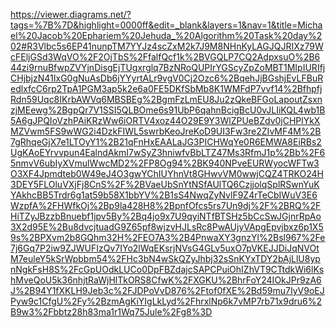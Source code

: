 https://viewer.diagrams.net/?tags=%7B%7D&highlight=0000ff&edit=_blank&layers=1&nav=1&title=Michael%20Jacob%20Ephariem%20Jehuda_%20Algorithm%20Task%20day%202#R3Vlbc5s6EP41nunpTM7YYJz4scZxM2k7J9M8NHnKyLAGJQJRIXz79WcFEljGSd3WqVO%2F2OjTbS%2FfalfQcf1k%2BVGQLP7CQ2AdpxsuO%2B644zi9rnuBfwpZVYjnDisgEjTUgxrglq7BzNRoQUPIrYGScyZpZoMBT1MIpIURIfjCHjbjzN41IxG0gNuAsDb6jYYyrtALr9vgV0Cj2Ozc6%2BqehJjBGshjEvLFBuRedlxfcC6rp2TpA1PGM3ap5k2e6a0FE5DKfSbMb8K1WMFdP7vvf14%2BfhpfjRdn59Uqc8IKrbAWVq6MBSBEg%2BgmFzLmEU8Ju2zQkeBFGoLapoutZsxnzjMEewg%2BgpQr7V1SSI5QLBOme6s91UbP6qahnBcigBcU0vJLIiKQL4wb1B5A6gJPQIoVzhPAiKRzWw6iORTV4xoz44O29E9Y3WlZPUeBZdv0jCHPlYkXMZVwm5FS9wWG2i4DzkFIWL5swrbKeoJreKoD9UI3Fw3re2ZIvMF4M%2B7gRhqeGjX7e1LTOyY1%2B21qFnHxEAALaJG3PICHWqYe0R6EMWA8EiRBs2UgKAoEYrvvpun4EalndAkmI7wSyZ3hniwfvBbLTZ47Ms3RfmJ1p%2Bb%2F65nmvV6ubIyXVmulWwcMD2%2FP8Og94%2BK940NPveEURWyocWFTw3O3XF4Jpmdteb0W49eJ4O3gwYChIUYhnVt8GHwvVM0wwjCQZ4TRKO24H3DEY5FLOluVXjFj8CnS%2F%2BVaeUbSnYtNSfAUlTQ6CzjjolqSplRSwnYuKYAkhcBB5Trdr6g1at59b58X1bbYV%2B1sS4NwqZyNvlF9Z4rTeCbIWuV3E6WzpfA%2FHWfkOj%2Bp9la428H8%2BpnfOfcs5rs7Un9dj%2F%2BRQ%2FHiTZyJBzzbBnuebf1jpv5By%2Bq4jo9x7U9qyiNTfBTSHz5bCcSwJGjnrRpAo3X2d95E%2Bu8dvcjtuadG9Z65pf8wjzvHJLsRc8PwAUjyVApgEpvjbxz6p1X59s%2BPXvm2b8GQhm32H%2FEO7A3%2B4PnwaXY3gnzYl%2Bsl967%2Fe7j6Gq7P2iw9ZJWUFIzQv7IYo2lWqEKsrjNVsG4GLv5uxO7pVKEJJDiJqNVOtM7euleY5kSrWpbbm54%2FHc3bN4wSkQZyJhbj32sSnKYxTDY2bAjLlU8ypnNgkFsH8S%2FcGpUOdkLUCo0DpFBZdajcSAPCPuiOhIZhVT9CTtdkWi6lKshMveQoU5k36nhjtRaWjHlTkORS8CfwK%2FXGKU%2BhrFoY24IOkJPr9zA6J%2B94Y1fXKLH9Jeb3c%2FJDPoVvD876%2Ftof0fXE%2Bd59mu7IyV9oEJPyw9c1CfgU%2Fy%2BzmAgKiYIgLkLyd%2FhrxlNp6k7vMP7rb71x9dru6%2B9w3%2Fbbtz28h83ma1r1Wq75Jule%2Fg8%3D
